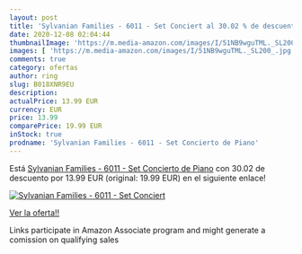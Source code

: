 ```yaml
---
layout: post
title: 'Sylvanian Families - 6011 - Set Conciert al 30.02 % de descuento'
date: 2020-12-08 02:04:44
thumbnailImage: 'https://m.media-amazon.com/images/I/51NB9wguTML._SL200_.jpg'
images: [ 'https://m.media-amazon.com/images/I/51NB9wguTML._SL200_.jpg' ]
comments: true
category: ofertas
author: ring
slug: B018XNR9EU
description:
actualPrice: 13.99 EUR
currency: EUR
price: 13.99
comparePrice: 19.99 EUR
inStock: true
prodname: 'Sylvanian Families - 6011 - Set Concierto de Piano'
---
```


Está [Sylvanian Families - 6011 - Set Concierto de Piano](https://www.amazon.es/dp/B018XNR9EU/?tag=tolees-21) con 30.02 de descuento por 13.99 EUR (original: 19.99 EUR) en el siguiente enlace!

[![Sylvanian Families - 6011 - Set Conciert](https://m.media-amazon.com/images/I/51NB9wguTML._SL200_.jpg)](https://www.amazon.es/dp/B018XNR9EU/?tag=tolees-21)

[Ver la oferta!!](https://www.amazon.es/dp/B018XNR9EU/?tag=tolees-21)

Links participate in Amazon Associate program and might generate a comission on qualifying sales


